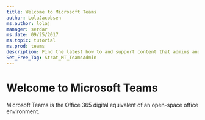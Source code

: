 ```yaml
---
title: Welcome to Microsoft Teams
author: LolaJacobsen
ms.author: lolaj
manager: serdar
ms.date: 09/25/2017
ms.topic: tutorial
ms.prod: teams
description: Find the latest how to and support content that admins and IT pros need to evaluate, plan, deploy, and manage Microsoft Teams.
Set_Free_Tag: Strat_MT_TeamsAdmin
---
```


Welcome to Microsoft Teams
==========================

Microsoft Teams is the Office 365 digital equivalent of an open-space office environment. 
